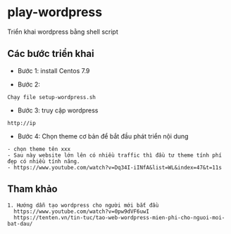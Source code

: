 # play-wordpress
Triển khai wordpress bằng shell script

## Các bước triển khai
- Bước 1: install Centos 7.9

- Bước 2:
```
Chạy file setup-wordpress.sh
```

- Bước 3: truy cập wordpress
```
http://ip
```

- Bước 4: Chọn theme cơ bản để bắt đầu phát triển nội dung
```
- chọn theme tên xxx
- Sau này website lớn lên có nhiều traffic thì đầu tư theme tính phí đẹp có nhiều tính năng.
- https://www.youtube.com/watch?v=Dq34I-iINfA&list=WL&index=47&t=11s
```


## Tham khảo
```
1. Hướng dẫn tạo wordpress cho người mới bắt đầu
  https://www.youtube.com/watch?v=0pw9dVF6uwI
  https://tenten.vn/tin-tuc/tao-web-wordpress-mien-phi-cho-nguoi-moi-bat-dau/
```
